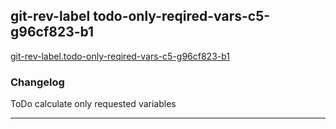 ## git-rev-label todo-only-reqired-vars-c5-g96cf823-b1
[git-rev-label.todo-only-reqired-vars-c5-g96cf823-b1](git-rev-label.todo-only-reqired-vars-c5-g96cf823-b1)  

### Changelog
ToDo calculate only requested variables

---

